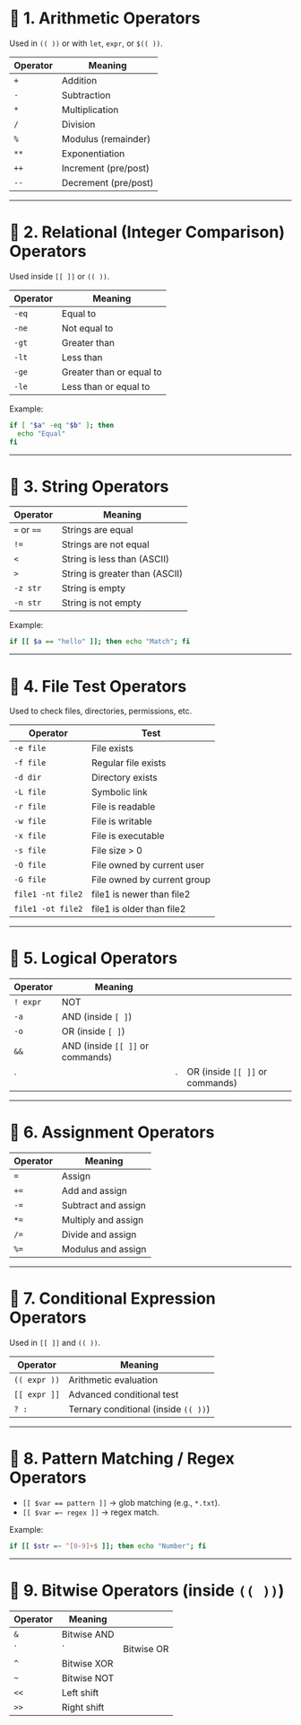 
# 🔹 1. Arithmetic Operators

Used in `(( ))` or with `let`, `expr`, or `$(( ))`.

| Operator | Meaning              |
| -------- | -------------------- |
| `+`      | Addition             |
| `-`      | Subtraction          |
| `*`      | Multiplication       |
| `/`      | Division             |
| `%`      | Modulus (remainder)  |
| `**`     | Exponentiation       |
| `++`     | Increment (pre/post) |
| `--`     | Decrement (pre/post) |

---

# 🔹 2. Relational (Integer Comparison) Operators

Used inside `[[ ]]` or `(( ))`.

| Operator | Meaning                  |
| -------- | ------------------------ |
| `-eq`    | Equal to                 |
| `-ne`    | Not equal to             |
| `-gt`    | Greater than             |
| `-lt`    | Less than                |
| `-ge`    | Greater than or equal to |
| `-le`    | Less than or equal to    |

Example:

```bash
if [ "$a" -eq "$b" ]; then
  echo "Equal"
fi
```

---

# 🔹 3. String Operators

| Operator    | Meaning                        |
| ----------- | ------------------------------ |
| `=` or `==` | Strings are equal              |
| `!=`        | Strings are not equal          |
| `<`         | String is less than (ASCII)    |
| `>`         | String is greater than (ASCII) |
| `-z str`    | String is empty                |
| `-n str`    | String is not empty            |

Example:

```bash
if [[ $a == "hello" ]]; then echo "Match"; fi
```

---

# 🔹 4. File Test Operators

Used to check files, directories, permissions, etc.

| Operator          | Test                        |
| ----------------- | --------------------------- |
| `-e file`         | File exists                 |
| `-f file`         | Regular file exists         |
| `-d dir`          | Directory exists            |
| `-L file`         | Symbolic link               |
| `-r file`         | File is readable            |
| `-w file`         | File is writable            |
| `-x file`         | File is executable          |
| `-s file`         | File size > 0               |
| `-O file`         | File owned by current user  |
| `-G file`         | File owned by current group |
| `file1 -nt file2` | file1 is newer than file2   |
| `file1 -ot file2` | file1 is older than file2   |

---

# 🔹 5. Logical Operators

| Operator | Meaning                          |    |                                 |
| -------- | -------------------------------- | -- | ------------------------------- |
| `! expr` | NOT                              |    |                                 |
| `-a`     | AND (inside `[ ]`)               |    |                                 |
| `-o`     | OR (inside `[ ]`)                |    |                                 |
| `&&`     | AND (inside `[[ ]]` or commands) |    |                                 |
| \`       |                                  | \` | OR (inside `[[ ]]` or commands) |

---

# 🔹 6. Assignment Operators

| Operator | Meaning             |
| -------- | ------------------- |
| `=`      | Assign              |
| `+=`     | Add and assign      |
| `-=`     | Subtract and assign |
| `*=`     | Multiply and assign |
| `/=`     | Divide and assign   |
| `%=`     | Modulus and assign  |

---

# 🔹 7. Conditional Expression Operators

Used in `[[ ]]` and `(( ))`.

| Operator     | Meaning                              |
| ------------ | ------------------------------------ |
| `(( expr ))` | Arithmetic evaluation                |
| `[[ expr ]]` | Advanced conditional test            |
| `? :`        | Ternary conditional (inside `(( ))`) |

---

# 🔹 8. Pattern Matching / Regex Operators

* `[[ $var == pattern ]]` → glob matching (e.g., `*.txt`).
* `[[ $var =~ regex ]]` → regex match.

Example:

```bash
if [[ $str =~ ^[0-9]+$ ]]; then echo "Number"; fi
```

---

# 🔹 9. Bitwise Operators (inside `(( ))`)

| Operator | Meaning     |            |
| -------- | ----------- | ---------- |
| `&`      | Bitwise AND |            |
| \`       | \`          | Bitwise OR |
| `^`      | Bitwise XOR |            |
| `~`      | Bitwise NOT |            |
| `<<`     | Left shift  |            |
| `>>`     | Right shift |            |

